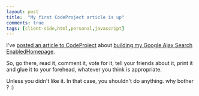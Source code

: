 ```yaml
---
layout: post
title:  "My first CodeProject article is up"
comments: true
tags: [client-side,html,personal,javascript]
---
```



I've [posted an article to CodeProject](http://www.codeproject.com/Ajax/CoolNSimpleGoogleAJAX.asp) about [building my Google Ajax Search Enabled](http://kenegozi.com/blog/2007/01/15/GoogleAJAXSearchAPIAndMyNewHomepage.aspx)[Homepage](http://kenegozi.com/).

So, go there, read it, comment it, vote for it, tell your friends about it, print it and glue it to your forehead, whatever you think is appropriate.

Unless you didn't like it. In that case, you shouldn't do anything. why bother ? :)

